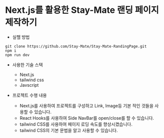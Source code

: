 # Next.js를 활용한 Stay-Mate 랜딩 페이지 제작하기

- 실핼 방법
```
git clone https://github.com/Stay-Mate/Stay-Mate-RandingPage.git
npm i
npm run dev
```

- 사용한 기술 스택
    - Next.js 
    - tailwind css
    - Javscript

- 프로젝트 수행 내용
    - Next.js를 사용하여 프로젝트를 구성하고 Link, Image등 기본 적인 것들을 사용할 수 있습니다.
    - React Hooks를 사용하여 Side NavBar를 open/close를 할 수 있습니다.
    - tailwind CSS를 사용하여 페이지 로딩 속도를 향상시켰습니다.
    - tailwind CSS의 기본 문법을 알고 사용할 수 있습니다.